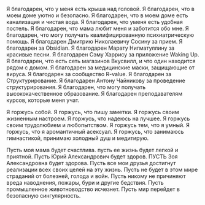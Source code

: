 Я благодарен, что у меня есть крыша над головой. Я благодарен, что в моем доме уютно и безопасно. Я благодарен, что в моем доме есть канализация и чистая вода. Я благодарен, что уменя есть удобная постель. Я благодарен, что мама любит меня и заботится обо мне. Я благодарен, что могу получать квалифицированную психиатрическую помощь. Я благодарен Дмитрию Николаевичу Сосину за прием.
Я благодарен за Obsidian. Я благодарен Марату Нигматуллину за красивые песни. Я благодарен Сэму Харрису за приложение Waking Up. Я благодарен, что есть сеть магазинов Вкусвилл, и что один находится рядом с домом. Я благодарен за медицинские маски, защищающие от вируса. Я благодарен за сообщество R-value. Я благодарен за Структурирование. Я благодарен Антону Чайникову за проведение структурирования. 
Я благодарен, что могу получать высококачественное образование. Я благодарен преподавателям курсов, которые меня учат.

Я горжусь собой. Я горжусь, что пишу заметки. Я горжусь своим жизненным настроем. Я горжусь, что надеюсь на лучшее. Я горжусь своим трудолюбием и любопытством. Я горжусь тем, что я умный. Я горжусь, что я аромантичный асексуал. Я горжусь, что занимаюсь гимнастикой, принимаю холодный душ и медитирую.

Пусть моя мама будет счастлива. пусть ее жизнь будет легкой и приятной. Пусть Юрий Александрович будет здоров. ПУСТЬ Зоя Александровна будет здорова. Пусть все мои друзья достигнут реализации всех своих целей на эту жизнь. Пусть не будет в этом мире страданий от болезней, голода и войн. Пусть никому не причиняют вреда наводнения, пожары, бури и другие бедствия. Пусть промышленное животноводство исчезнет. Пусть мир перейдет в безопасную сингулярность.